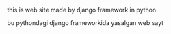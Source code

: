 this is web site made by django framework in python

bu pythondagi django frameworkida yasalgan web sayt
